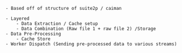 	- Based off of structure of suite2p / caiman

	- Layered
		- Data Extraction / Cache setup 
		- Data Combination (Raw file 1 + raw file 2) /Storage
	- Data Pre-Processing 
		- Cache Store
	- Worker Dispatch (Sending pre-processed data to various streams)
 